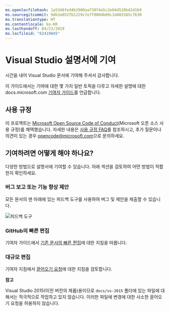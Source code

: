 ```yaml
---
ms.openlocfilehash: 1a53d6fed4b2900aa730f4a5c2e04d528b42d1b9
ms.sourcegitcommit: 94b3a052fb1229c7e7f8804b09c1d403385c7630
ms.translationtype: HT
ms.contentlocale: ko-KR
ms.lasthandoff: 04/23/2019
ms.locfileid: "62419845"
---
```

# <a name="contribute-to-visual-studio-documentation"></a>Visual Studio 설명서에 기여

시간을 내어 Visual Studio 문서에 기여해 주셔서 감사합니다.

이 가이드에서는 기여에 대한 몇 가지 일반 토픽을 다루고 자세한 설명에 대한 docs.microsoft.com [기여자 가이드](https://docs.microsoft.com/contribute)를 언급합니다.

## <a name="code-of-conduct"></a>사용 규정

이 프로젝트는 [Microsoft Open Source Code of Conduct](https://opensource.microsoft.com/codeofconduct/)(Microsoft 오픈 소스 사용 규정)를 채택했습니다. 자세한 내용은 [사용 규정 FAQ](https://opensource.microsoft.com/codeofconduct/faq/)를 참조하시고, 추가 질문이나 의견이 있는 경우 [opencode@microsoft.com](mailto:opencode@microsoft.com)으로 문의하세요.

## <a name="how-can-i-contribute"></a>기여하려면 어떻게 해야 하나요?

다양한 방법으로 설명서에 기여할 수 있습니다. 아래 섹션을 검토하여 어떤 방법이 적합한지 확인하세요.

### <a name="report-bugs-or-suggest-enhancements"></a>버그 보고 또는 기능 향상 제안

모든 문서의 맨 아래에 있는 피드백 도구를 사용하여 버그 및 제안을 제출할 수 있습니다.

![피드백 도구](media/feedback-tool.png)

### <a name="quick-edit-in-github"></a>GitHub의 빠른 편집

기여자 가이드에서 [기존 문서의 빠른 편집](https://docs.microsoft.com/contribute/#quick-edits-to-existing-documents)에 대한 지침을 따릅니다.

### <a name="larger-edits"></a>대규모 편집

기여자 지침에서 [끌어오기 요청](https://docs.microsoft.com/contribute/how-to-write-workflows-major#pull-request-processing)에 대한 지침을 검토합니다.

**참고**

Visual Studio 2015(이전 버전의 제품)용이므로 `docs/vs-2015` 폴더에 있는 파일에 대해서는 적극적으로 작업하고 있지 않습니다. 이러한 파일에 변경에 대한 사소한 끌어오기 요청을 허용하지 않습니다.
